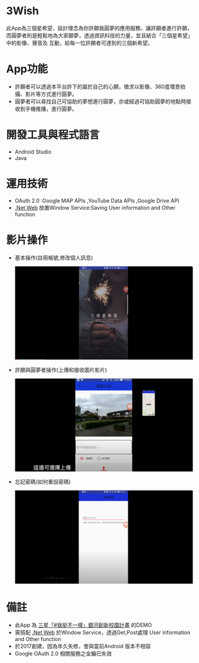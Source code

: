 # 3Wish

此App為三個星希望，設計理念為你許願我圓夢的應用服務，讓許願者進行許願，而圓夢者則是輕鬆地為大家願夢，透過資訊科技的力量，並且結合「三個星希望」中的影像、聲音及
互動，給每一位許願者可達到的三個新希望。


# App功能

 - 許願者可以透過本平台許下的屬於自己的心願，徵求以影像、360度環景拍攝、影片等方式進行圓夢。
 - 圓夢者可以尋找自己可協助的夢想進行圓夢，亦或經過可協助圓夢的地點時接收到手機推播，進行圓夢。


# 開發工具與程式語言

 - Android Studio
 - Java


# 運用技術
 
 - OAuth 2.0 :Google MAP APIs ,YouTube Data APIs ,Google Drive API
 -  [.Net Web](https://github.com/percyku/3Wish-Server) 放置Window Service:Saving User information and Other function



# 影片操作

 - 基本操作(註冊帳號,修改個人訊息)
   
   [<img src="images/video_1.png">](https://www.youtube.com/watch?v=NxLazdrPkig)


 - 許願與圓夢者操作(上傳和接收圖片影片)
   
   [<img src="images/video_2.png">](https://www.youtube.com/watch?v=nKDhe5kFYbU)


 - 忘記密碼(如何重設密碼)

   [<img src="images/video_3.png">](https://www.youtube.com/watch?v=x5WO3NPCH4E)



# 備註

 - 此App 為 [三星「#我挺不一樣」銀河創新校園計畫](https://contest.bhuntr.com/tw/builderaliasab3fb959aa4e43c0a77065b01d99ca51/) 的DEMO
 - 需搭配 [.Net Web](https://github.com/percyku/3Wish-Server) 於Window Service，透過Get,Post處理 User information and Other function
 - 於2017創建，因為年久失修，會與當前Android 版本不相容
 - Google OAuth 2.0 相關服務之金鑰已失效